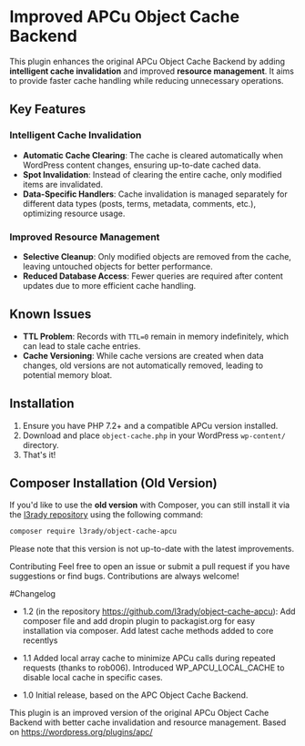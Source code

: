 # Improved APCu Object Cache Backend

This plugin enhances the original APCu Object Cache Backend by adding **intelligent cache invalidation** and improved **resource management**. It aims to provide faster cache handling while reducing unnecessary operations.

## Key Features

### Intelligent Cache Invalidation
- **Automatic Cache Clearing**: The cache is cleared automatically when WordPress content changes, ensuring up-to-date cached data.
- **Spot Invalidation**: Instead of clearing the entire cache, only modified items are invalidated.
- **Data-Specific Handlers**: Cache invalidation is managed separately for different data types (posts, terms, metadata, comments, etc.), optimizing resource usage.

### Improved Resource Management
- **Selective Cleanup**: Only modified objects are removed from the cache, leaving untouched objects for better performance.
- **Reduced Database Access**: Fewer queries are required after content updates due to more efficient cache handling.

## Known Issues

- **TTL Problem**: Records with `TTL=0` remain in memory indefinitely, which can lead to stale cache entries.
- **Cache Versioning**: While cache versions are created when data changes, old versions are not automatically removed, leading to potential memory bloat.

## Installation

1. Ensure you have PHP 7.2+ and a compatible APCu version installed.
2. Download and place `object-cache.php` in your WordPress `wp-content/` directory.
3. That's it!

## Composer Installation (Old Version)
If you'd like to use the **old version** with Composer, you can still install it via the [l3rady repository](https://github.com/l3rady/object-cache-apcu) using the following command:

```bash
composer require l3rady/object-cache-apcu
```
Please note that this version is not up-to-date with the latest improvements.

Contributing
Feel free to open an issue or submit a pull request if you have suggestions or find bugs. Contributions are always welcome!

#Changelog
- 1.2
(in the repository https://github.com/l3rady/object-cache-apcu):
Add composer file and add dropin plugin to packagist.org for easy installation via composer.
Add latest cache methods added to core recentlys

- 1.1
Added local array cache to minimize APCu calls during repeated requests (thanks to rob006).
Introduced WP_APCU_LOCAL_CACHE to disable local cache in specific cases.

- 1.0
Initial release, based on the APC Object Cache Backend.

This plugin is an improved version of the original APCu Object Cache Backend with better cache invalidation and resource management.
Based on https://wordpress.org/plugins/apc/
